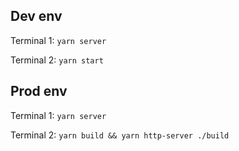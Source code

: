 ## Dev env

Terminal 1: `yarn server`

Terminal 2: `yarn start`


## Prod env

Terminal 1: `yarn server`

Terminal 2: `yarn build && yarn http-server ./build`
